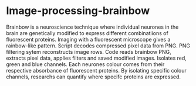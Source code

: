 # Image-processing-brainbow
Brainbow is a neuroscience technique where individual neurones in the brain are genetically modified to express different combinatiions of fluorescent proteins.
Imaging with a fluorescent microscope gives a rainbow-like pattern.
Script decodes compressed pixel data from PNG. 
PNG filtering sytem reconstructs image rows. 
Code reads brainbow PNG, extracts pixel data, applies filters and saved modified images.
Isolates red, green and blue channels. 
Each neurones colour comes from their respective absorbance of fluorescent proteins.
By isolating specific colour channels, researchs can quantify where specifc proteins are expressed.

